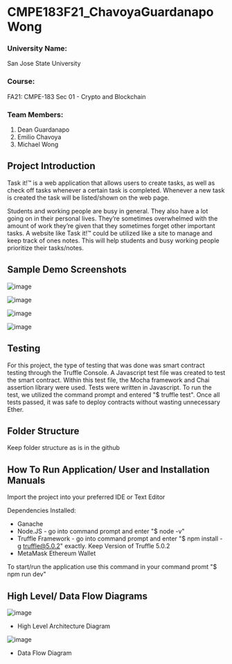# CMPE183F21_ChavoyaGuardanapoWong

### University Name: 
San Jose State University
### Course:
FA21: CMPE-183 Sec 01 - Crypto and Blockchain
### Team Members:
1. Dean Guardanapo
2. Emilio Chavoya
3. Michael Wong

## Project Introduction
Task it!™ is a web application that allows users to create tasks, as well as check off tasks whenever a certain task is completed. Whenever a new task is created the task will be listed/shown on the web page.     

Students and working people are busy in general. They also have a lot going on in their personal lives. They’re sometimes overwhelmed with the amount of work they’re given that they sometimes forget other important tasks. A website like Task it!™ could be utilized like a site to manage and keep track of ones notes. This will help students and busy working people prioritize their tasks/notes. 

## Sample Demo Screenshots
![image](https://user-images.githubusercontent.com/54638283/144738400-d584cef6-1dc8-4d2a-b424-04a08e3fe8dd.png)

![image](https://user-images.githubusercontent.com/54638283/144738412-85f60d63-0c98-4eb1-93fb-6089dbc46496.png)

![image](https://user-images.githubusercontent.com/54638283/144738417-d56da389-c771-4414-bf6d-e607569f3262.png)

![image](https://user-images.githubusercontent.com/54638283/144738423-b23a0ab3-4791-43a1-b18d-1f2c04615267.png)

## Testing
For this project, the type of testing that was done was smart contract testing through the Truffle Console. 
A Javascript test file was created to test the smart contract. Within this test file, the Mocha framework and Chai
assertion library were used. Tests were written in Javascript. To run the test, we utilized the command prompt and entered "$ truffle test".
Once all tests passed, it was safe to deploy contracts without wasting unnecessary Ether.

## Folder Structure
Keep folder structure as is in the github

## How To Run Application/ User and Installation Manuals
Import the project into your preferred IDE or Text Editor

Dependencies Installed:
* Ganache
* Node.JS - go into command prompt and enter "$ node -v"
* Truffle Framework - go into command prompt and enter "$ npm install -g truffle@5.0.2" exactly. Keep Version of Truffle 5.0.2
* MetaMask Ethereum Wallet

To start/run the application use this command in your command promt "$ npm run dev"

## High Level/ Data Flow Diagrams
![image](https://user-images.githubusercontent.com/54638283/144738595-b706a44c-8490-4e90-8a62-584dc4fcfabb.png)
* High Level Architecture Diagram

![image](https://user-images.githubusercontent.com/54638283/144738612-3475b12b-d804-4937-bf64-266faf14d977.png)
* Data Flow Diagram
